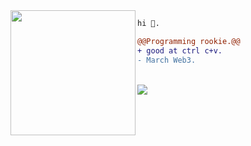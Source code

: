 <img align="left" height="200" src="https://media.giphy.com/media/ao9DUiTKH60XS/giphy.gif"/>

```diff
hi 🖤.

@@Programming rookie.@@
+ good at ctrl c+v.
- March Web3.
```
<br>
<img src="https://komarev.com/ghpvc/?username=xsu-git&color=blueviolet&style=flat-square">

<!-- current projects -->
<!-- <br>
- [slit discord selfbot](https://github.com/manolia/Slit-Selfbot)
- [file host & mail server](https://suicide.ooo)
  
<br> -->

<!-- past projects
<br>
- external rust cheat
- external osu cheat  ! program engineer, web developer and shitposter
# 📖 reverse engineering, computer science -->
